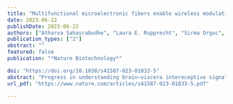 ```yaml
---
title: "Multifunctional microelectronic fibers enable wireless modulation of gut and brain neural circuits"
date: 2023-06-22
publishDate: 2023-06-22
authors: ["Atharva Sahasrabudhe", "Laura E. Rupprecht", "Sirma Orguc", "Tural Khudiyev", "Tomo Tanaka", "Joanna Sands", "Weikun Zhu", "Anthony Tabet", "Marie Manthey", "Harrison Allen", "Gabriel Loke", "Marc-Joseph Antonini", "Dekel Rosenfeld", "Jimin Park", "Indie C. Garwood", "Wei Yan", "Farnaz Niroui", "Yoel Fink", "Anantha Chandrakasan", "Diego V. Bohórquez", "Polina Anikeeva"]
publication_types: ["2"]
abstract: ""
featured: false
publication: "*Nature Biotechnology*"

doi: "https://doi.org/10.1038/s41587-023-01833-5"
abstract: "Progress in understanding brain–viscera interoceptive signaling is hindered by a dearth of implantable devices suitable for probing both brain and peripheral organ neurophysiology during behavior. Here we describe multifunctional neural interfaces that combine the scalability and mechanical versatility of thermally drawn polymer-based fibers with the sophistication of microelectronic chips for organs as diverse as the brain and the gut. Our approach uses meters-long continuous fibers that can integrate light sources, electrodes, thermal sensors and microfluidic channels in a miniature footprint. Paired with custom-fabricated control modules, the fibers wirelessly deliver light for optogenetics and transfer data for physiological recording. We validate this technology by modulating the mesolimbic reward pathway in the mouse brain. We then apply the fibers in the anatomically challenging intestinal lumen and demonstrate wireless control of sensory epithelial cells that guide feeding behaviors. Finally, we show that optogenetic stimulation of vagal afferents from the intestinal lumen is sufficient to evoke a reward phenotype in untethered mice."
url_pdf: "https://www.nature.com/articles/s41587-023-01833-5.pdf"

---
```



